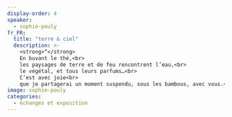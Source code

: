 ```yaml
---
display-order: 4
speaker:
  - sophie-pouly
fr_FR:
  title: "terre & ciel"
  description: >-
    <strong>“</strong>
    En buvant le thé,<br>
    les paysages de terre et de feu rencontrent l’eau,<br>
    le végétal, et tous leurs parfums…<br>
    C’est avec joie<br>
    que je partagerai un moment suspendu, sous les bambous, avec vous.<strong>“<br>
image: sophie-pouly
categories:
  - échanges et exposition
---
```


